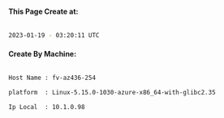 
   
#### This Page Create at:

```bash

2023-01-19 - 03:20:11 UTC

```

#### Create By Machine:

```bash

Host Name : fv-az436-254

platform  : Linux-5.15.0-1030-azure-x86_64-with-glibc2.35

Ip Local  : 10.1.0.98

```

